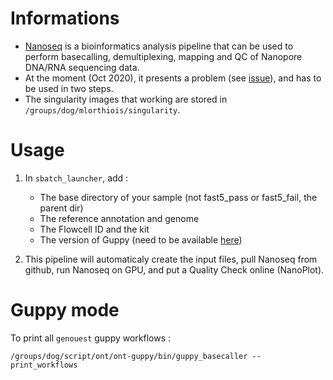 # Informations

- [Nanoseq](https://github.com/nf-core/nanoseq) is a bioinformatics analysis pipeline that can be used to perform basecalling, demultiplexing, mapping and QC of Nanopore DNA/RNA sequencing data.
- At the moment (Oct 2020), it presents a problem (see [issue](https://github.com/nf-core/nanoseq/issues/77)), and has to be used in two steps.
- The singularity images that working are stored in `/groups/dog/mlorthiois/singularity`.

# Usage

1. In `sbatch_launcher`, add :

   - The base directory of your sample (not fast5_pass or fast5_fail, the parent dir)
   - The reference annotation and genome
   - The Flowcell ID and the kit
   - The version of Guppy (need to be available [here](https://hub.docker.com/r/genomicpariscentre/guppy-gpu/tags))

2. This pipeline will automaticaly create the input files, pull Nanoseq from github, run Nanoseq on GPU, and put a Quality Check online (NanoPlot).

# Guppy mode

To print all `genouest` guppy workflows :

```
/groups/dog/script/ont/ont-guppy/bin/guppy_basecaller --print_workflows
```
